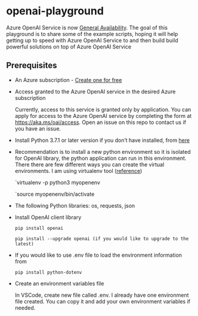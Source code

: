 # openai-playground
Azure OpenAI Service is now [General Availability](https://azure.microsoft.com/en-us/blog/general-availability-of-azure-openai-service-expands-access-to-large-advanced-ai-models-with-added-enterprise-benefits/). The goal of this playground is to share some of the example scripts, hoping it will help getting up to speed with Azure OpenAI Service to and then build build powerful solutions on top of Azure OpenAI Service

## Prerequisites
  - An Azure subscription - [Create one for free](https://azure.microsoft.com/free/cognitive-services)

  - Access granted to the Azure OpenAI service in the desired Azure subscription

    Currently, access to this service is granted only by application. You can apply for access to the Azure OpenAI service by completing the form at https://aka.ms/oai/access. Open an issue on this repo to contact us if you have an issue.

 - Install Python 3.7.1 or later version if you don’t have installed, from [here](https://github.com/openai/openai-quickstart-python)
 
 - Recommendation is to install a new python environment so it is isolated for OpenAI library, the python application can run in this environment. There there are few different ways you can create the virtual environments. I am using virtualenv tool ([reference](https://learnpython.com/blog/how-to-use-virtualenv-python/))
 
     `virtualenv -p python3 myopenenv
    
     `source myopenenv/bin/activate
    
 - The following Python libraries: os, requests, json
 - Install OpenAI client library
 
    `pip install openai`
    
    `
     pip install --upgrade openai (if you would like to upgrade to the latest)
    ` 
 - If you would like to use .env file to load the environment information from
 
   `
   pip install python-dotenv
   `
 - Create an environment variables file
 
   In VSCode, create new file called .env. I already have one environment file created. You can copy it and add your own environment variables if needed.
   
   
